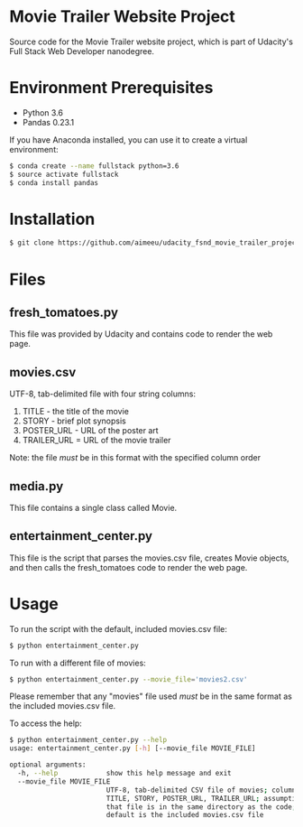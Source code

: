 
<!---
.. ===============LICENSE_START=======================================================
.. Aimee Ukasick CC-BY-4.0
.. ===================================================================================
.. Copyright (C) Aimee Ukasick. All rights reserved.
.. ===================================================================================
.. This documentation file is distributed by Aimee Ukasick
.. under the Creative Commons Attribution 4.0 International License (the "License");
.. you may not use this file except in compliance with the License.
.. You may obtain a copy of the License at
..
.. http://creativecommons.org/licenses/by/4.0
..
.. This file is distributed on an "AS IS" BASIS,
.. WITHOUT WARRANTIES OR CONDITIONS OF ANY KIND, either express or implied.
.. See the License for the specific language governing permissions and
.. limitations under the License.
.. ===============LICENSE_END=========================================================
-->

# Movie Trailer Website Project
Source code for the Movie Trailer website project, which is part of Udacity's 
Full Stack Web Developer nanodegree.

# Environment Prerequisites
- Python 3.6
- Pandas 0.23.1

If you have Anaconda installed, you can use it to create a virtual 
environment:
```bash
$ conda create --name fullstack python=3.6
$ source activate fullstack
$ conda install pandas
```

# Installation
```bash
$ git clone https://github.com/aimeeu/udacity_fsnd_movie_trailer_project.git
```

# Files
## fresh_tomatoes.py
This file was provided by Udacity and contains code to render the web page.
## movies.csv
UTF-8, tab-delimited file with four string columns: 
1. TITLE - the title of the movie
2. STORY - brief plot synopsis
3. POSTER_URL - URL of the poster art
4. TRAILER_URL = URL of the movie trailer

Note: the file *must* be in this format with the specified column order
## media.py
This file contains a single class called Movie.
## entertainment_center.py
This file is the script that parses the movies.csv file, creates Movie 
objects, and then calls the fresh_tomatoes code to render the web page.

# Usage
To run the script with the default, included movies.csv file:
```bash
$ python entertainment_center.py
```
To run with a different file of movies:
```bash
$ python entertainment_center.py --movie_file='movies2.csv'
```
Please remember that any "movies" file used *must* be in the same format as 
the included movies.csv file.

To access the help:
```bash
$ python entertainment_center.py --help
usage: entertainment_center.py [-h] [--movie_file MOVIE_FILE]

optional arguments:
  -h, --help            show this help message and exit
  --movie_file MOVIE_FILE
                        UTF-8, tab-delimited CSV file of movies; column order:
                        TITLE, STORY, POSTER_URL, TRAILER_URL; assumption is
                        that file is in the same directory as the code;
                        default is the included movies.csv file
```
